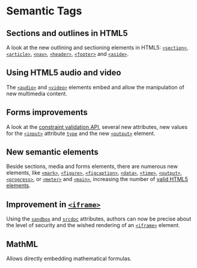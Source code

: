 # Semantic Tags

## Sections and outlines in HTML5

A look at the new outlining and sectioning elements in HTML5: [`<section>`](https://developer.mozilla.org/en-US/docs/Web/HTML/Element/section), [`<article>`](https://developer.mozilla.org/en-US/docs/Web/HTML/Element/article), [`<nav>`](https://developer.mozilla.org/en-US/docs/Web/HTML/Element/nav), [`<header>`](https://developer.mozilla.org/en-US/docs/Web/HTML/Element/header), [`<footer>`](https://developer.mozilla.org/en-US/docs/Web/HTML/Element/footer) and [`<aside>`](https://developer.mozilla.org/en-US/docs/Web/HTML/Element/aside).

## Using HTML5 audio and video

The [`<audio>`](https://developer.mozilla.org/en-US/docs/Web/HTML/Element/audio) and [`<video>`](https://developer.mozilla.org/en-US/docs/Web/HTML/Element/video) elements embed and allow the manipulation of new multimedia content.

## Forms improvements

A look at the [constraint validation API](https://developer.mozilla.org/en-US/docs/Learn/HTML/Forms/Form_validation), several new attributes, new values for the [`<input>`](https://developer.mozilla.org/en-US/docs/Web/HTML/Element/input) attribute [`type`](https://developer.mozilla.org/en-US/docs/Web/HTML/Element/input#attr-type) and the new [`<output>`](https://developer.mozilla.org/en-US/docs/Web/HTML/Element/output) element.

## New semantic elements

Beside sections, media and forms elements, there are numerous new elements, like [`<mark>`](https://developer.mozilla.org/en-US/docs/Web/HTML/Element/mark), [`<figure>`](https://developer.mozilla.org/en-US/docs/Web/HTML/Element/figure), [`<figcaption>`](https://developer.mozilla.org/en-US/docs/Web/HTML/Element/figcaption), [`<data>`](https://developer.mozilla.org/en-US/docs/Web/HTML/Element/data), [`<time>`](https://developer.mozilla.org/en-US/docs/Web/HTML/Element/time), [`<output>`](https://developer.mozilla.org/en-US/docs/Web/HTML/Element/output), [`<progress>`](https://developer.mozilla.org/en-US/docs/Web/HTML/Element/progress), or [`<meter>`](https://developer.mozilla.org/en-US/docs/Web/HTML/Element/meter) and [`<main>`](https://developer.mozilla.org/en-US/docs/Web/HTML/Element/main), increasing the number of [valid HTML5 elements](https://developer.mozilla.org/en-US/docs/HTML/HTML5/HTML5_element_list).

## Improvement in [`<iframe>`](https://developer.mozilla.org/en-US/docs/Web/HTML/Element/iframe)

Using the [`sandbox`](https://developer.mozilla.org/en-US/docs/Web/HTML/Element/iframe#attr-sandbox) and [`srcdoc`](https://developer.mozilla.org/en-US/docs/Web/HTML/Element/iframe#attr-srcdoc) attributes, authors can now be precise about the level of security and the wished rendering of an [`<iframe>`](https://developer.mozilla.org/en-US/docs/Web/HTML/Element/iframe) element.

## MathML

Allows directly embedding mathematical formulas.
